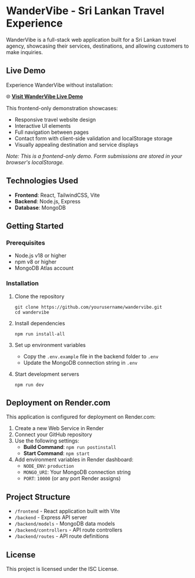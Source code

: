 # WanderVibe - Sri Lankan Travel Experience

WanderVibe is a full-stack web application built for a Sri Lankan travel agency, showcasing their services, destinations, and allowing customers to make inquiries.

## Live Demo

Experience WanderVibe without installation:

🌐 **[Visit WanderVibe Live Demo](https://wander-vibe-app.vercel.app/)**

This frontend-only demonstration showcases:
- Responsive travel website design
- Interactive UI elements
- Full navigation between pages
- Contact form with client-side validation and localStorage storage
- Visually appealing destination and service displays

*Note: This is a frontend-only demo. Form submissions are stored in your browser's localStorage.*

## Technologies Used

- **Frontend**: React, TailwindCSS, Vite
- **Backend**: Node.js, Express
- **Database**: MongoDB

## Getting Started

### Prerequisites

- Node.js v18 or higher
- npm v8 or higher
- MongoDB Atlas account

### Installation

1. Clone the repository
   ```
   git clone https://github.com/yourusername/wandervibe.git
   cd wandervibe
   ```

2. Install dependencies
   ```
   npm run install-all
   ```

3. Set up environment variables
   - Copy the `.env.example` file in the backend folder to `.env`
   - Update the MongoDB connection string in `.env`

4. Start development servers
   ```
   npm run dev
   ```

## Deployment on Render.com

This application is configured for deployment on Render.com:

1. Create a new Web Service in Render
2. Connect your GitHub repository
3. Use the following settings:
   - **Build Command**: `npm run postinstall`
   - **Start Command**: `npm start`
4. Add environment variables in Render dashboard:
   - `NODE_ENV`: `production`
   - `MONGO_URI`: Your MongoDB connection string
   - `PORT`: `10000` (or any port Render assigns)

## Project Structure

- `/frontend` - React application built with Vite
- `/backend` - Express API server
- `/backend/models` - MongoDB data models
- `/backend/controllers` - API route controllers
- `/backend/routes` - API route definitions

## License

This project is licensed under the ISC License.
